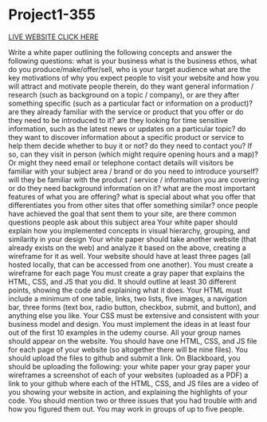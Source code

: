 # Project1-355

[LIVE WEBSITE CLICK HERE](https://andreeaiban.github.io/Project1-355)













Write a white paper outlining the following concepts and answer the following questions:
what is your business 
what is the business ethos,
what do you produce/make/offer/sell,
who is your target audience
what are the key motivations of why you expect people to visit your website and how you will attract and motivate people therein,
do they want general information / research (such as background on a topic / company), or are they after something specific (such as a particular fact or information on a product)?
are they already familiar with the service or product that you offer or do they need to be introduced to it?
are they looking for time sensitive information, such as the latest news or updates on a particular topic?
do they want to discover information about a specific product or service to help them decide whether to buy it or not?
do they need to contact you? If so, can they visit in person (which might require opening hours and a map)? Or might they need email or telephone contact details 
will visitors be familiar with your subject area / brand or do you need to introduce yourself?
will they be familiar with the product / service / information you are covering or do they need background information on it? 
what are the most important features of what you are offering?
what is special about what you offer that differentiates you from other sites that offer something similar?
once people have achieved the goal that sent them to your site, are there common questions people ask about this subject area
Your white paper should explain how you implemented concepts in visual hierarchy, grouping, and similarity in your design
Your white paper should take another website (that already exists on the web) and analyze it based on the above, creating a wireframe for it as well.
Your website should have at least three pages (all hosted locally, that can be accessed from one another).  You must create a wireframe for each page
You must create a gray paper that explains the HTML, CSS, and JS that you did. It should outline at least 30 different points, showing the code and explaining what it does.
Your HTML must include a minimum of one table, links, two lists, five images, a navigation bar, three forms (text box, radio button, checkbox, submit, and button), and anything else you like.
Your CSS must be extensive and consistent with your business model and design.
You must implement the ideas in at least four out of the first 10 examples in the udemy course.
All your group names should appear on the website.
You should have one HTML, CSS, and JS file for each page of your website (so altogether there will be nine files).  You should upload the files to github and submit a link.  On Blackboard, you should be uploading the following:
your white paper
your gray paper
your wireframes
a screenshot of each of your websites (uploaded as a PDF)
a link to your github where each of the HTML, CSS, and JS files are
a video of you showing your website in action, and explaining the highlights of your code. You should mention two or three issues that you had trouble with and how you figured them out.
You may work in groups of up to five people. 
